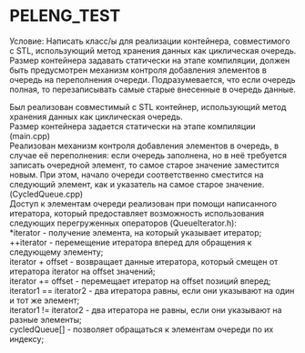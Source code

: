 # PELENG_TEST
Условие: Написать класс/ы для реализации контейнера, совместимого с STL, использующий метод хранения данных как циклическая очередь. Размер контейнера задавать статически на этапе компиляции, должен быть предусмотрен механизм контроля добавления элементов в очередь на переполнения очереди. Подразумевается, что если очередь полная, то перезаписывать самые старые внесенные в очередь данные.


Был реализован совместимый с STL контейнер, использующий метод хранения данных как циклическая очередь.  
Размер контейнера задается статически на этапе компиляции (main.cpp)  
Реализован механизм контроля добавления элементов в очередь, в случае её переполнения: если очередь заполнена, но в неё требуется записать очередной элемент, то самое старое значение заместится новым. При этом, начало очереди соответственно сместится на следующий элемент, как и указатель на самое старое значение. (CycledQueue.cpp)  
Доступ к элементам очереди реализован при помощи написанного итератора, который предоставляет возможность использования следующих перегруженных операторов (QueueIterator.h):  
*iterator - получение элемента, на который указывает итератор;  
++iterator - перемещение итератора вперед для обращения к следующему элементу;  
iterator + offset - возвращает данные итератора, который смещен от итератора iterator на offset значений;   
iterator += offset - перемещает итератор на offset позиций вперед;  
iterator1 == iterator2 - два итератора равны, если они указывают на один и тот же элемент;  
iterator1 != iterator2 - два итератора не равны, если они указывают на разные элементы;  
cycledQueue[] - позволяет обращаться к элементам очереди по их индексу;  
